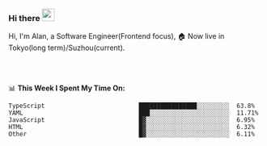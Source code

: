 ### Hi there <img src="https://media.giphy.com/media/hvRJCLFzcasrR4ia7z/giphy.gif" width="25px">

<!-- ![visitors](https://visitor-badge.glitch.me/badge?page_id=dislfyer.dislfyer) -->

Hi, I'm Alan, a Software Engineer(Frontend focus), 🏠 Now live in Tokyo(long term)/Suzhou(current).

<br/>
<br/>

📊 **This Week I Spent My Time On:**


<!--START_SECTION:waka-->

```text
TypeScript                          ████████████████░░░░░░░░░  63.8%
YAML                                ███░░░░░░░░░░░░░░░░░░░░░░  11.71%
JavaScript                          █▓░░░░░░░░░░░░░░░░░░░░░░░  6.95%
HTML                                █▓░░░░░░░░░░░░░░░░░░░░░░░  6.32%
Other                               █▓░░░░░░░░░░░░░░░░░░░░░░░  6.11%
```

<!--END_SECTION:waka-->

<!--
**About Me:**
 -->
